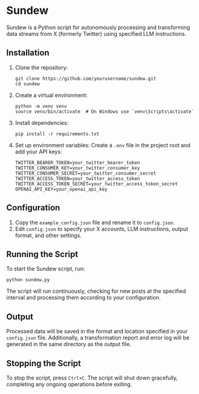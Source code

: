 # Sundew

Sundew is a Python script for autonomously processing and transforming data streams from X (formerly Twitter) using specified LLM instructions.

## Installation

1. Clone the repository:
   ```
   git clone https://github.com/yourusername/sundew.git
   cd sundew
   ```

2. Create a virtual environment:
   ```
   python -m venv venv
   source venv/bin/activate  # On Windows use `venv\Scripts\activate`
   ```

3. Install dependencies:
   ```
   pip install -r requirements.txt
   ```

4. Set up environment variables:
   Create a `.env` file in the project root and add your API keys:
   ```
   TWITTER_BEARER_TOKEN=your_twitter_bearer_token
   TWITTER_CONSUMER_KEY=your_twitter_consumer_key
   TWITTER_CONSUMER_SECRET=your_twitter_consumer_secret
   TWITTER_ACCESS_TOKEN=your_twitter_access_token
   TWITTER_ACCESS_TOKEN_SECRET=your_twitter_access_token_secret
   OPENAI_API_KEY=your_openai_api_key
   ```

## Configuration

1. Copy the `example_config.json` file and rename it to `config.json`.
2. Edit `config.json` to specify your X accounts, LLM instructions, output format, and other settings.

## Running the Script

To start the Sundew script, run:

```
python sundew.py
```

The script will run continuously, checking for new posts at the specified interval and processing them according to your configuration.

## Output

Processed data will be saved in the format and location specified in your `config.json` file. Additionally, a transformation report and error log will be generated in the same directory as the output file.

## Stopping the Script

To stop the script, press `Ctrl+C`. The script will shut down gracefully, completing any ongoing operations before exiting.